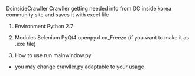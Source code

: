 DcinsideCrawller
Crawller getting needed info from DC inside korea community site and saves it with excel file

1. Environment
Python 2.7

2. Modules
Selenium
PyQt4
openpyxl
cx_Freeze (if you want to make it as .exe file) 

3. How to use
run mainwindow.py
* you may change crawller.py adaptable to your usage 
